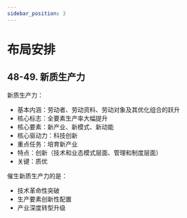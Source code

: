 ```yaml
---
sidebar_position: 3
---
```


# 布局安排

## 48-49. 新质生产力

新质生产力：

+ 基本内涵：劳动者、劳动资料、劳动对象及其优化组合的跃升
+ 核心标志：全要素生产率大幅提升
+ 核心要素：新产业、新模式、新动能
+ 核心驱动力：科技创新
+ 重点任务：培育新产业
+ 特点：创新（技术和业态模式层面、管理和制度层面）
+ 关键：质优

催生新质生产力的是：

+ 技术革命性突破
+ 生产要素创新性配置
+ 产业深度转型升级